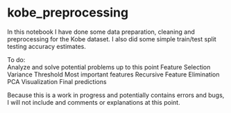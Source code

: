 # kobe_preprocessing
In this notebook I have done some data preparation, cleaning and preprocessing for the Kobe dataset. I also did some simple train/test split testing accuracy estimates.  

To do:      
Analyze and solve potential problems up to this point
Feature Selection
Variance Threshold
Most important features
Recursive Feature Elimination
PCA Visualization
Final predictions

Because this is a work in progress and potentially contains errors and bugs, I will not include and comments or explanations at this point.
